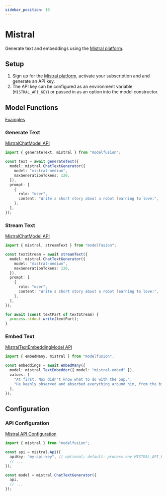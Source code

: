 ```yaml
---
sidebar_position: 10
---
```


# Mistral

Generate text and embeddings using the [Mistral platform](https://mistral.ai).

## Setup

1. Sign up for the [Mistral platform](https://console.mistral.ai/), activate your subscription and and generate an API key.
1. The API key can be configured as an environment variable (`MISTRAL_API_KEY`) or passed in as an option into the model constructor.

## Model Functions

[Examples](https://github.com/lgrammel/modelfusion/tree/main/examples/basic/src/model-provider/mistral)

### Generate Text

[MistralChatModel API](/api/classes/MistralChatModel)

```ts
import { generateText, mistral } from "modelfusion";

const text = await generateText({
  model: mistral.ChatTextGenerator({
    model: "mistral-medium",
    maxGenerationTokens: 120,
  }),
  prompt: [
    {
      role: "user",
      content: "Write a short story about a robot learning to love:",
    },
  ],
});
```

### Stream Text

[MistralChatModel API](/api/classes/MistralChatModel)

```ts
import { mistral, streamText } from "modelfusion";

const textStream = await streamText({
  model: mistral.ChatTextGenerator({
    model: "mistral-medium",
    maxGenerationTokens: 120,
  }),
  prompt: [
    {
      role: "user",
      content: "Write a short story about a robot learning to love:",
    },
  ],
});

for await (const textPart of textStream) {
  process.stdout.write(textPart);
}
```

### Embed Text

[MistralTextEmbeddingModel API](/api/classes/MistralTextEmbeddingModel)

```ts
import { embedMany, mistral } from "modelfusion";

const embeddings = await embedMany({
  model: mistral.TextEmbedder({ model: "mistral-embed" }),
  values: [
    "At first, Nox didn't know what to do with the pup.",
    "He keenly observed and absorbed everything around him, from the birds in the sky to the trees in the forest.",
  ],
});
```

## Configuration

### API Configuration

[Mistral API Configuration](/api/classes/MistralApiConfiguration)

```ts
import { mistral } from "modelfusion";

const api = mistral.Api({
  apiKey: "my-api-key", // optional; default: process.env.MISTRAL_API_KEY
  // ...
});

const model = mistral.ChatTextGenerator({
  api,
  // ...
});
```
